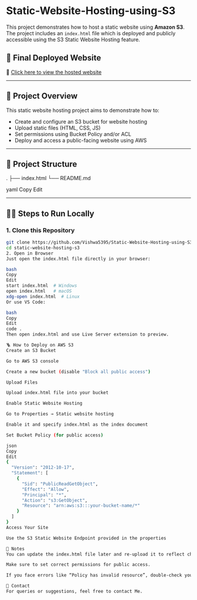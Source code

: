 # Static-Website-Hosting-using-S3
This project demonstrates how to host a static website using **Amazon S3**. The project includes an `index.html` file which is deployed and publicly accessible using the S3 Static Website Hosting feature.
## 🚀 Final Deployed Website

🔗 [Click here to view the hosted website](http://blackbucks-s3-project-1.s3-website.eu-north-1.amazonaws.com/)  

---

## 📄 Project Overview

This static website hosting project aims to demonstrate how to:

- Create and configure an S3 bucket for website hosting
- Upload static files (HTML, CSS, JS)
- Set permissions using Bucket Policy and/or ACL
- Deploy and access a public-facing website using AWS

---

## 📁 Project Structure

.
├── index.html
└── README.md

yaml
Copy
Edit

---

## 🧑‍💻 Steps to Run Locally

### 1. Clone this Repository

```bash
git clone https://github.com/Vishwa5395/Static-Website-Hosting-using-S3.git
cd static-website-hosting-s3
2. Open in Browser
Just open the index.html file directly in your browser:

bash
Copy
Edit
start index.html  # Windows
open index.html   # macOS
xdg-open index.html  # Linux
Or use VS Code:

bash
Copy
Edit
code .
Then open index.html and use Live Server extension to preview.

🪜 How to Deploy on AWS S3
Create an S3 Bucket

Go to AWS S3 console

Create a new bucket (disable "Block all public access")

Upload Files

Upload index.html file into your bucket

Enable Static Website Hosting

Go to Properties → Static website hosting

Enable it and specify index.html as the index document

Set Bucket Policy (for public access)

json
Copy
Edit
{
  "Version": "2012-10-17",
  "Statement": [
    {
      "Sid": "PublicReadGetObject",
      "Effect": "Allow",
      "Principal": "*",
      "Action": "s3:GetObject",
      "Resource": "arn:aws:s3:::your-bucket-name/*"
    }
  ]
}
Access Your Site

Use the S3 Static Website Endpoint provided in the properties

📌 Notes
You can update the index.html file later and re-upload it to reflect changes on the same URL.

Make sure to set correct permissions for public access.

If you face errors like “Policy has invalid resource”, double-check your bucket name and policy syntax.

📧 Contact
For queries or suggestions, feel free to contact Me.

